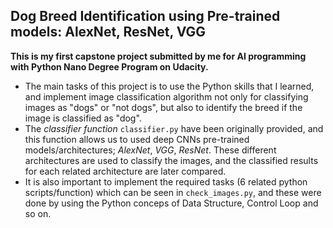 ## Dog Breed Identification using Pre-trained models: AlexNet, ResNet, VGG

**This is my first capstone project submitted by me for AI programming with Python Nano Degree Program on Udacity.**
- The main tasks of this project is to use the Python skills that I learned, and implement image classification algorithm not only for classifying images as "dogs" or "not dogs", but also to identify the breed if the image is classified as "dog".
- The *classifier function* `classifier.py` have been originally provided, and this function allows us to used deep CNNs pre-trained models/architectures; *AlexNet*, *VGG*, *ResNet*.  These different architectures are used to classify the images, and the classified results for each related architecture are later compared.
- It is also important to implement the required tasks (6 related python scripts/function) which can be seen in `check_images.py`, and these were done by using the Python conceps of Data Structure, Control Loop and so on.
